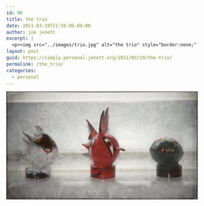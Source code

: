 ```yaml
---
id: 86
title: the trio
date: 2011-03-19T21:56:05-04:00
author: joe jenett
excerpt: |
  <p><img src="../images/trio.jpg" alt="the trio" style="border:none;" /></p>
layout: post
guid: https://simply.personal.jenett.org/2011/03/19/the-trio/
permalink: /the_trio/
categories:
  - personal
---
```

<img src="../images/trio.jpg" alt="the trio" style="border:none;" />